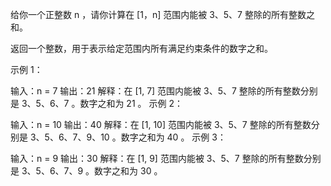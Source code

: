 给你一个正整数 n ，请你计算在 [1，n] 范围内能被 3、5、7 整除的所有整数之和。

返回一个整数，用于表示给定范围内所有满足约束条件的数字之和。

 

示例 1：

输入：n = 7
输出：21
解释：在 [1, 7] 范围内能被 3、5、7 整除的所有整数分别是 3、5、6、7 。数字之和为 21 。
示例 2：

输入：n = 10
输出：40
解释：在 [1, 10] 范围内能被 3、5、7 整除的所有整数分别是 3、5、6、7、9、10 。数字之和为 40 。
示例 3：

输入：n = 9
输出：30
解释：在 [1, 9] 范围内能被 3、5、7 整除的所有整数分别是 3、5、6、7、9 。数字之和为 30 。
